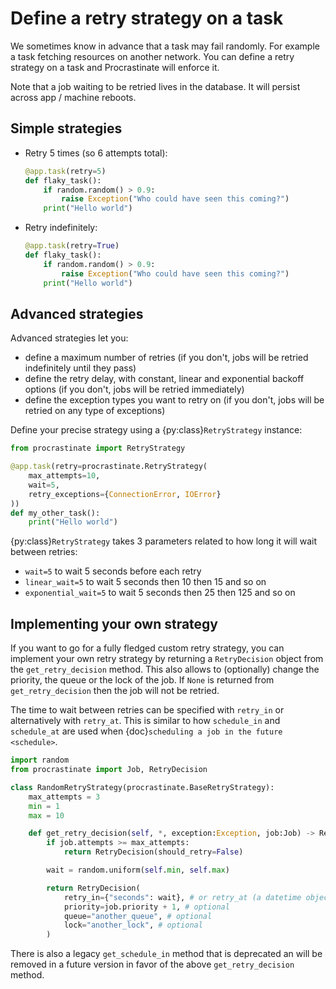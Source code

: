 # Define a retry strategy on a task

We sometimes know in advance that a task may fail randomly. For example a task
fetching resources on another network. You can define a retry strategy on a
task and Procrastinate will enforce it.

Note that a job waiting to be retried lives in the database. It will persist across
app / machine reboots.

## Simple strategies

- Retry 5 times (so 6 attempts total):

  ```python
  @app.task(retry=5)
  def flaky_task():
      if random.random() > 0.9:
          raise Exception("Who could have seen this coming?")
      print("Hello world")
  ```

- Retry indefinitely:

  ```python
  @app.task(retry=True)
  def flaky_task():
      if random.random() > 0.9:
          raise Exception("Who could have seen this coming?")
      print("Hello world")
  ```

## Advanced strategies

Advanced strategies let you:

- define a maximum number of retries (if you don't, jobs will be retried indefinitely
  until they pass)
- define the retry delay, with constant, linear and exponential backoff options (if
  you don't, jobs will be retried immediately)
- define the exception types you want to retry on (if you don't, jobs will be retried
  on any type of exceptions)

Define your precise strategy using a {py:class}`RetryStrategy` instance:

```python
from procrastinate import RetryStrategy

@app.task(retry=procrastinate.RetryStrategy(
    max_attempts=10,
    wait=5,
    retry_exceptions={ConnectionError, IOError}
))
def my_other_task():
    print("Hello world")
```

{py:class}`RetryStrategy` takes 3 parameters related to how long it will wait
between retries:

- `wait=5` to wait 5 seconds before each retry
- `linear_wait=5` to wait 5 seconds then 10 then 15 and so on
- `exponential_wait=5` to wait 5 seconds then 25 then 125 and so on

## Implementing your own strategy

If you want to go for a fully fledged custom retry strategy, you can implement your
own retry strategy by returning a `RetryDecision` object from the
`get_retry_decision` method. This also allows to (optionally) change the priority,
the queue or the lock of the job. If `None` is returned from `get_retry_decision`
then the job will not be retried.

The time to wait between retries can be specified with `retry_in` or alternatively
with `retry_at`. This is similar to how `schedule_in` and `schedule_at` are used
when {doc}`scheduling a job in the future <schedule>`.

  ```python
  import random
  from procrastinate import Job, RetryDecision

  class RandomRetryStrategy(procrastinate.BaseRetryStrategy):
      max_attempts = 3
      min = 1
      max = 10

      def get_retry_decision(self, *, exception:Exception, job:Job) -> RetryDecision:
          if job.attempts >= max_attempts:
              return RetryDecision(should_retry=False)

          wait = random.uniform(self.min, self.max)

          return RetryDecision(
              retry_in={"seconds": wait}, # or retry_at (a datetime object)
              priority=job.priority + 1, # optional
              queue="another_queue", # optional
              lock="another_lock", # optional
          )
  ```

There is also a legacy `get_schedule_in` method that is deprecated an will be
removed in a future version in favor of the above `get_retry_decision` method.
